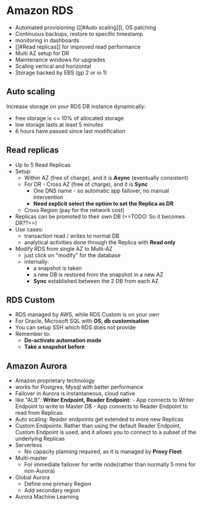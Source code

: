 # Amazon RDS

- Automated provisioning ([[#Auto scaling]]), OS patching 
- Continuous backups, restore to specific timestamp
- monitoring in dashboards
- [[#Read replicas]] for improved read performance
- Multi AZ setup for DR
- Maintenance windows for upgrades
- Scaling vertical and horizontal
- Storage backed by EBS (gp 2 or io 1)


## Auto scaling

Increase storage on your RDS DB instance dynamically:
- free storage is <= 10% of allocated storage
- low storage lasts at least 5 minutes
- 6 hours have passed since last modification

## Read replicas

- Up to 5 Read Replicas
- Setup:
	- Within AZ (free of charge), and it is **Async** (eventually consistent)
	- For DR - Cross AZ (free of charge), and it is **Sync**
		- One DNS name - so automatic app failover, no manual intervention
		- **Need explicit select the option to set the Replica as DR**
	- Cross Region (pay for the network cost)
- Replicas can be promoted to their own DB (==TODO: So it becomes DR??==)
- Use cases:
	- transaction read / writes to normal DB
	- analytical activities done through the Replica with **Read only**
- Modify RDS from single AZ to Multi-AZ
	- just click on "modify" for the database
	- internally:
		- a snapshot is taken
		- a new DB is restored from the snapshot in a new AZ
		- **Sync** established between the 2 DB from each AZ

## RDS Custom

- RDS managed by AWS, while RDS Custom is on your own
- For Oracle, Microsoft SQL with **OS, db customisation**
- You can setup SSH which RDS does not provide
- Remember to:
	- **De-activate automation mode**
	- **Take a snapshot before**

## Amazon Aurora

- Amazon proprietary technology
- works for Postgres, Mysql with better performance
- Failover in Aurora is instantaneous, cloud native
- like "ALB": **Writer Endpoint, Reader Endpoint**:
	  - App connects to Writer Endpoint to write to Master DB 
	  - App connects to Reader Endpoint to read from Replicas
- Auto scaling: Reader endpoints get extended to more new Replicas
- Custom Endpoints: Rather than using the default Reader Endpoint, Custom Endpoint is used, and it allows you to connect to a subset of the underlying Replicas
- Serverless
	- No capacity planning required, as it is managed by **Proxy Fleet**
- Multi-master
	- For immediate failover for write node(rather than normally 5 mins for non-Aurora)
- Global Aurora
	- Define one primary Region
	- Add secondary region
- Aurora Machine Learning

